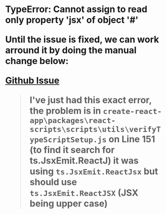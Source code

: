 # TypeError: Cannot assign to read only property 'jsx' of object '#<Object>'

Until the issue is fixed, we can work arround it by doing the manual change below:

[Github Issue](https://github.com/facebook/create-react-app/issues/10110#issuecomment-731150528)

> I've just had this exact error, the problem is in `create-react-app\packages\react-scripts\scripts\utils\verifyTypeScriptSetup.js` on Line 151 (to find it search for ts.JsxEmit.ReactJ) it was using `ts.JsxEmit.ReactJsx` but should use `ts.JsxEmit.ReactJSX` (JSX being upper case)
